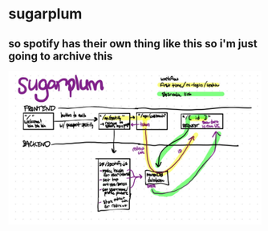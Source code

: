 # sugarplum
## so spotify has their own thing like this so i'm just going to archive this
![diagram plan](./diagram.jpeg)
